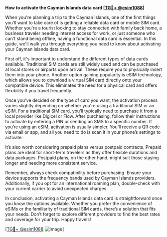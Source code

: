 **How to activate the Cayman Islands data card [[TG💪+ @esim1088](https://t.me/s/esim1088)]**

When you're planning a trip to the Cayman Islands, one of the first things you'll want to take care of is getting a reliable data card or mobile SIM card. Whether you're a tourist looking to stay connected with family back home, a business traveler needing internet access for work, or just someone who can't stand being offline, having a functional data card is essential. In this guide, we'll walk you through everything you need to know about activating your Cayman Islands data card.

First off, it's important to understand the different types of data cards available. Traditional SIM cards are still widely used and can be purchased at local stores or airports upon arrival. These require you to physically insert them into your phone. Another option gaining popularity is eSIM technology, which allows you to download a virtual SIM card directly onto your compatible device. This eliminates the need for a physical card and offers flexibility if you travel frequently.

Once you've decided on the type of card you want, the activation process varies slightly depending on whether you're using a traditional SIM or an eSIM. For a traditional SIM card, you’ll typically need to purchase it from a local provider like Digicel or Flow. After purchasing, follow their instructions to activate by entering a PIN or sending an SMS to a specific number. If you’re using an eSIM, activation is usually simpler. You’ll receive a QR code via email or app, and all you need to do is scan it in your phone’s settings to activate.

It’s also worth considering prepaid plans versus postpaid contracts. Prepaid plans are ideal for short-term travelers as they offer flexible durations and data packages. Postpaid plans, on the other hand, might suit those staying longer and needing more consistent service.

Remember, always check compatibility before purchasing. Ensure your device supports the frequency bands used by Cayman Islands providers. Additionally, if you opt for an international roaming plan, double-check with your current carrier to avoid unexpected charges.

In conclusion, activating a Cayman Islands data card is straightforward once you know the options available. Whether you prefer the convenience of eSIMs or the familiarity of traditional SIM cards, there’s a solution that fits your needs. Don’t forget to explore different providers to find the best rates and coverage for your trip. Happy travels! 

[[TG💪+ @esim1088](https://t.me/s/esim1088) ![Image](https://i.postimg.cc/Y0z9fWf4/image.png)]